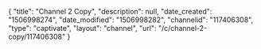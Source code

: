 {
    "title": "Channel 2 Copy",
    "description": null,
    "date_created": "1506998274",
    "date_modified": "1506998282",
    "channelid": "117406308",
    "type": "captivate",
    "layout": "channel",
    "url": "\/c\/channel-2-copy\/117406308"
}